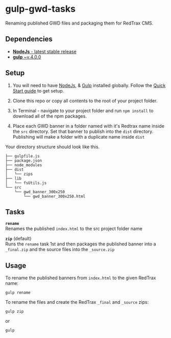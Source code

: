 # gulp-gwd-tasks
Renaming published GWD files and packaging them for RedTrax CMS.

## Dependencies
- [**NodeJs** - latest stable release](https://nodejs.org/en/)
- [**gulp** ~v.4.0.0](https://www.npmjs.com/package/gulp)

## Setup
1) You will need to have [NodeJs](https://nodejs.org/en/), & [Gulp](https://www.npmjs.com/package/gulp) installed globally. Follow the [Quick Start guide](https://gulpjs.com/docs/en/getting-started/quick-start) to get setup. 

2) Clone this repo or copy all contents to the root of your project folder.

3) In Terminal - navigate to your project folder and run `npm install` to download all of the npm packages.

4) Place each GWD banner in a folder named with it's Redtrax name inside the `src` directory. Set that banner to publish into the `dist` directory. Publishing will make a folder with a duplicate name inside `dist`

Your directory structure should look like this.

```cli
├── gulpfile.js
├── package.json
├── node_modules
├── dist
│   └── zips
├── lib
│   └── fsUtils.js
└── src
    └── gwd_banner_300x250
        └── gwd_banner_300x250.html
```
## Tasks
**`rename`**\
Renames the published `index.html` to the src project folder name

**`zip`** (default)\
Runs the `rename` task 1st and then packages the published banner into a `_final.zip` and the source files into the `_source.zip`

## Usage
To rename the published banners from `index.html` to the given RedTrax name:
```cli
gulp rename
```
To rename the files and create the RedTrax `_final` and `_source` zips:
```cli
gulp zip
```
or
```cli
gulp
```

